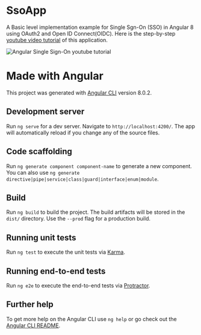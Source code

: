 # SsoApp
A Basic level implementation example for Single Sgn-On (SSO) in Angular 8 using OAuth2 and Open ID Connect(OIDC).
Here is the step-by-step [youtube video tutorial](https://youtu.be/AcuzemsJfxA) of this application.

![Angular Single Sign-On youtube tutorial](https://raw.githubusercontent.com/shaheershukur/Angular-Single-Sign-On-OAuth2-OIDC-/master/angular-single-sign-on-oauth2-oidc-shaheershukur.jpg )

# Made with Angular 
This project was generated with [Angular CLI](https://github.com/angular/angular-cli) version 8.0.2.

## Development server

Run `ng serve` for a dev server. Navigate to `http://localhost:4200/`. The app will automatically reload if you change any of the source files.

## Code scaffolding

Run `ng generate component component-name` to generate a new component. You can also use `ng generate directive|pipe|service|class|guard|interface|enum|module`.

## Build

Run `ng build` to build the project. The build artifacts will be stored in the `dist/` directory. Use the `--prod` flag for a production build.

## Running unit tests

Run `ng test` to execute the unit tests via [Karma](https://karma-runner.github.io).

## Running end-to-end tests

Run `ng e2e` to execute the end-to-end tests via [Protractor](http://www.protractortest.org/).

## Further help

To get more help on the Angular CLI use `ng help` or go check out the [Angular CLI README](https://github.com/angular/angular-cli/blob/master/README.md).
